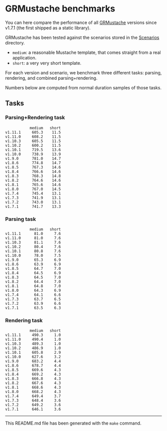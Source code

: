 # GRMustache benchmarks

You can here compare the performance of all [GRMustache](https://github.com/groue/GRMustache) versions since v1.7.1 (the first shipped as a static library).

GRMustache has been tested against the scenarios stored in the [Scenarios](GRMustacheBenchmark/tree/master/Scenarios) directory.

- `medium`: a reasonable Mustache template, that comes straight from a real application.
- `short`: a very very short template.

For each version and scenario, we benchmark three different tasks: parsing, rendering, and combined parsing+rendering.

Numbers below are computed from normal duration samples of those tasks.

## Tasks


### Parsing+Rendering task

	           medium   short
	v1.11.1     605.3    11.5
	v1.11.0     608.2    11.5
	v1.10.3     605.5    11.5
	v1.10.2     600.2    11.5
	v1.10.1     719.5    13.6
	v1.10.0     738.9    13.9
	v1.9.0      781.0    14.7
	v1.8.6      774.8    14.7
	v1.8.5      767.3    14.6
	v1.8.4      766.6    14.6
	v1.8.3      768.3    14.8
	v1.8.2      764.6    14.6
	v1.8.1      765.6    14.6
	v1.8.0      767.0    14.5
	v1.7.4      745.4    13.1
	v1.7.3      741.9    13.1
	v1.7.2      743.0    13.1
	v1.7.1      741.7    13.3

### Parsing task

	           medium   short
	v1.11.1      81.0     7.6
	v1.11.0      81.0     7.6
	v1.10.3      81.1     7.6
	v1.10.2      80.4     7.6
	v1.10.1      80.8     7.6
	v1.10.0      78.0     7.5
	v1.9.0       65.3     6.9
	v1.8.6       63.9     6.9
	v1.8.5       64.7     7.0
	v1.8.4       64.5     6.9
	v1.8.3       64.5     7.0
	v1.8.2       64.4     7.0
	v1.8.1       64.8     7.0
	v1.8.0       64.3     6.9
	v1.7.4       64.1     6.6
	v1.7.3       63.7     6.5
	v1.7.2       63.9     6.6
	v1.7.1       63.5     6.3

### Rendering task

	           medium   short
	v1.11.1     490.3     1.0
	v1.11.0     490.4     1.0
	v1.10.3     489.3     1.0
	v1.10.2     486.9     1.0
	v1.10.1     605.8     2.9
	v1.10.0     627.6     3.2
	v1.9.0      683.2     4.4
	v1.8.6      678.7     4.4
	v1.8.5      669.6     4.3
	v1.8.4      669.2     4.3
	v1.8.3      666.8     4.3
	v1.8.2      667.6     4.3
	v1.8.1      668.6     4.3
	v1.8.0      668.2     4.3
	v1.7.4      649.4     3.7
	v1.7.3      648.4     3.6
	v1.7.2      649.2     3.6
	v1.7.1      646.1     3.6

-----

This README.md file has been generated with the `make` command.

